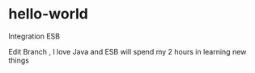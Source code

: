 # hello-world
Integration ESB

Edit Branch , I love Java and ESB  will spend my  2 hours in learning new things
